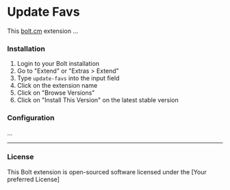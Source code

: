 Update Favs
======================

This [bolt.cm](https://bolt.cm/) extension ...

### Installation
1. Login to your Bolt installation
2. Go to "Extend" or "Extras > Extend"
3. Type `update-favs` into the input field
4. Click on the extension name
5. Click on "Browse Versions"
6. Click on "Install This Version" on the latest stable version

### Configuration
...

---

### License

This Bolt extension is open-sourced software licensed under the [Your preferred License]
